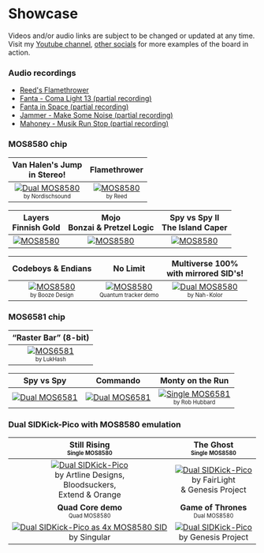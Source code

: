# Showcase
Videos and/or audio links are subject to be changed or updated at any time.<br>
Visit my [Youtube channel](https://www.youtube.com/channel/UCOu1hPBTsEbG7ZFnk9-29KQ), [other socials](https://github.com/LouDnl) for more examples of the board in action.

### Audio recordings
- [Reed's Flamethrower](media/Reed-Flamethrower.mp3)
- [Fanta - Coma Light 13 (partial recording)](media/Fanta-ComaLight13(partial).mp3)
- [Fanta in Space (partial recording)](media/Fanta-InSpace(partial).mp3)
- [Jammer - Make Some Noise (partial recording)](media/Jammer-MakeSomeNoise(partial).mp3)
- [Mahoney - Musik Run Stop (partial recording)](media/Mahoney-MusikRunStop(partial).mp3)

### MOS8580 chip
| **Van Halen's Jump<br>in Stereo!** | **Flamethrower** |
|:-:|:-:|
| [![Dual MOS8580](https://img.youtube.com/vi/lzvkWlDq2TM/1.jpg)](https://www.youtube.com/watch?v=lzvkWlDq2TM)<br><small><sub>by Nordischsound</sub></small> | [![MOS8580](https://img.youtube.com/vi/Mfbj21ntQXA/1.jpg)](https://www.youtube.com/watch?v=Mfbj21ntQXA)<br><small><sub>by Reed</sub></small> |

| **Layers<br>Finnish Gold** | **Mojo<br>Bonzai & Pretzel Logic** | **Spy vs Spy II<br>The Island Caper** |
|:-:|:-:|:-:|
| [![MOS8580](https://img.youtube.com/vi/UQVDTNV3mgs/1.jpg)](https://www.youtube.com/watch?v=UQVDTNV3mgs) | [![MOS8580](https://img.youtube.com/vi/lXxlArB3VS4/1.jpg)](https://www.youtube.com/watch?v=lXxlArB3VS4) | [![MOS8580](https://img.youtube.com/vi/B4iYnZELbSc/1.jpg)](https://www.youtube.com/watch?v=B4iYnZELbSc) |

| **Codeboys & Endians** | **No Limit** | **Multiverse 100%<br>with mirrored SID's!** |
|:-:|:-:|:-:|
| [![MOS8580](https://img.youtube.com/vi/sSDsOih1Wbw/1.jpg)](https://www.youtube.com/watch?v=sSDsOih1Wbw)<br><small><sub>by Booze Design</sub></small> | [![MOS8580](https://img.youtube.com/vi/hJit04tWUaM/1.jpg)](https://www.youtube.com/watch?v=hJit04tWUaM)<br><small><sub>Quantum tracker demo</sub></small> | [![Dual MOS8580](https://img.youtube.com/vi/Rr-oq5jBeDg/1.jpg)](https://www.youtube.com/watch?v=Rr-oq5jBeDg)<br><small><sub>by Nah-Kolor</sub></small> |

###  MOS6581 chip
| **“Raster Bar” (8-bit)** |
|:-:|
| [![MOS6581](https://img.youtube.com/vi/nh0SxO1y6I0/1.jpg)](https://www.youtube.com/watch?v=nh0SxO1y6I0)<br><small><sub>by LukHash</sub></small> |


| **Spy vs Spy** | **Commando** | **Monty on the Run** |
|:-:|:-:|:-:|
| [![Dual MOS6581](https://img.youtube.com/vi/Me79wiWPoXc/1.jpg)](https://www.youtube.com/watch?v=Me79wiWPoXc) | [![Dual MOS6581](https://img.youtube.com/vi/5YYzJu9KSuY/1.jpg)](https://www.youtube.com/watch?v=5YYzJu9KSuY) | [![Single MOS6581](https://img.youtube.com/vi/PAHPY8jR4rA/1.jpg)](https://www.youtube.com/watch?v=PAHPY8jR4rA) <br><small><sub>by Rob Hubbard</sub></small> |

### Dual SIDKick-Pico with MOS8580 emulation
| **Still Rising**<br><small><sub>Single MOS8580</sub></small> | **The Ghost**<br><small><sub>Single MOS8580</sub></small> |
|:----:|:----:|
| [![Dual SIDKick-Pico](https://img.youtube.com/vi/svsxwElcWS8/1.jpg)](https://www.youtube.com/watch?v=svsxwElcWS8) <br>by Artline Designs,<br>Bloodsuckers,<br>Extend & Orange | [![Dual SIDKick-Pico](https://img.youtube.com/vi/joGVIwMuugU/1.jpg)](https://www.youtube.com/watch?v=joGVIwMuugU) <br>by FairLight<br>& Genesis Project |
| **Quad Core demo**<br><small><sub>Quad MOS8580</sub></small> | **Game of Thrones**<br><small><sub>Dual MOS8580</sub></small> |
| [![Dual SIDKick-Pico as 4x MOS8580 SID](https://img.youtube.com/vi/zWvMhORM-sg/1.jpg)](https://www.youtube.com/watch?v=zWvMhORM-sg) <br>by Singular | [![Dual SIDKick-Pico](https://img.youtube.com/vi/lShZ3DHaJg8/1.jpg)](https://www.youtube.com/watch?v=lShZ3DHaJg8) <br>by Genesis Project |
